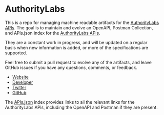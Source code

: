 # AuthorityLabsThis is a repo for managing machine readable artifacts for the [AuthorityLabs APIs](http://authoritylabs.com). The goal is to maintain and evolve an OpenAPI, Postman Collection, and APIs.json index for the [AuthorityLabs APIs](http://authoritylabs.com).They are a constant work in progress, and will be updated on a regular basis when new information is added, or more of the specifications are supported.Feel free to submit a pull request to evolve any of the artifacts, and leave GitHub issues if you have any questions, comments, or feedback.- [Website](http://authoritylabs.com)- [Developer](http://authoritylabs.com)- [Twitter](https://twitter.com/authoritylabs)- [GitHub](https://github.com/authoritylabs)The [APIs.json](https://github.com/api-evangelist/authoritylabs/blob/master/apis.json) index provides links to all the relevant links for the AuthorityLabs APIs, including the OpenAPI and Postman if they are present.
